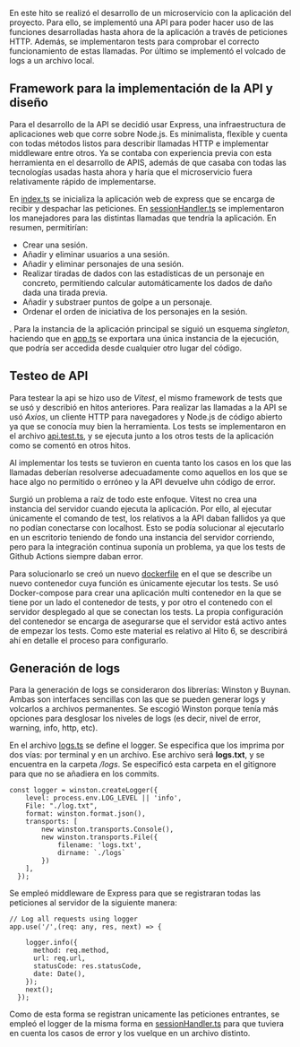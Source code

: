En este hito se realizó el desarrollo de un microservicio con la aplicación del proyecto. Para ello, se implementó una API para poder hacer uso de las funciones desarrolladas hasta ahora de la aplicación a través de peticiones HTTP. Además, se implementaron tests para comprobar el correcto funcionamiento de estas llamadas. Por último se implementó el volcado de logs a un archivo local.

## Framework para la implementación de la API y diseño

Para el desarrollo de la API se decidió usar Express, una infraestructura de aplicaciones web que corre sobre Node.js. Es minimalista, flexible y cuenta con todas métodos listos para describir llamadas HTTP e implementar middleware entre otros. Ya se contaba con experiencia previa con esta herramienta en el desarrollo de APIS, además de que casaba con todas las tecnologías usadas hasta ahora y haría que el microservicio fuera relativamente rápido de implementarse.

En [index.ts]() se inicializa la aplicación web de express que se encarga de recibir y despachar las peticiones. En [sessionHandler.ts]() se implementaron los manejadores para las distintas llamadas que tendría la aplicación. En resumen, permitirían:

- Crear una sesión.
- Añadir y eliminar usuarios a una sesión.
- Añadir y eliminar personajes de una sesión.
- Realizar tiradas de dados con las estadísticas de un personaje en concreto, permitiendo calcular automáticamente los dados de daño dada una tirada previa.
- Añadir y substraer puntos de golpe a un personaje.
- Ordenar el orden de iniciativa de los personajes en la sesión.

. Para la instancia de la aplicación principal se siguió un esquema *singleton*, haciendo que en [app.ts]() se exportara una única instancia de la ejecución, que podría ser accedida desde cualquier otro lugar del código. 

## Testeo de API

Para testear la api se hizo uso de *Vitest*, el mismo framework de tests que se usó y describió en hitos anteriores. Para realizar las llamadas a la API se usó *Axios*, un cliente HTTP para navegadores y Node.js de código abierto ya que se conocía muy bien la herramienta. Los tests se implementaron en el archivo [api.test.ts](), y se ejecuta junto a los otros tests de la aplicación como se comentó en otros hitos.

Al implementar los tests se tuvieron en cuenta tanto los casos en los que las llamadas deberían resolverse adecuadamente como aquellos en los que se hace algo no permitido o erróneo y la API devuelve uhn código de error.

Surgió un problema a raíz de todo este enfoque. Vitest no crea una instancia del servidor cuando ejecuta la aplicación. Por ello, al ejecutar únicamente el comando de test, los relativos a la API daban fallidos ya que no podían conectarse con localhost. Esto se podía solucionar al ejecutarlo en un escritorio teniendo de fondo una instancia del servidor corriendo, pero para la integración continua suponía un problema, ya que los tests de Github Actions siempre daban error.

Para solucionarlo se creó un nuevo [dockerfile]() en el que se describe un nuevo contenedor cuya función es únicamente ejecutar los tests. Se usó Docker-compose para crear una aplicación multi contenedor en la que se tiene por un lado el contenedor de tests, y por otro el contenedo con el servidor desplegado al que se conectan los tests. La propia configuración del contenedor se encarga de asegurarse que el servidor está activo antes de empezar los tests. Como este material es relativo al Hito 6, se describirá ahí en detalle el proceso para configurarlo.

## Generación de logs

Para la generación de logs se consideraron dos librerías: Winston y Buynan. Ambas son interfaces sencillas con las que se pueden generar logs y volcarlos a archivos permanentes. Se escogió Winston porque tenía más opciones para desglosar los niveles de logs (es decir, nivel de error, warning, info, http, etc).

En el archivo [logs.ts]() se define el logger. Se especifica que los imprima por dos vías: por terminal y en un archivo. Ese archivo será **logs.txt**, y se encuentra en la carpeta */logs*. Se especificó esta carpeta en el gitignore para que no se añadiera en los commits.
```
const logger = winston.createLogger({
    level: process.env.LOG_LEVEL || 'info',
    File: "./log.txt",
    format: winston.format.json(),
    transports: [
        new winston.transports.Console(),
        new winston.transports.File({ 
            filename: 'logs.txt',
            dirname: `./logs`
        })
    ],
  });  
```

Se empleó middleware de Express para que se registraran todas las peticiones al servidor de la siguiente manera:

```
// Log all requests using logger
app.use('/',(req: any, res, next) => {

    logger.info({
      method: req.method,
      url: req.url,
      statusCode: res.statusCode,
      date: Date(),
    });
    next();
  });
```

Como de esta forma se registran unicamente las peticiones entrantes, se empleó el logger de la misma forma en [sessionHandler.ts]() para que tuviera en cuenta los casos de error y los vuelque en un archivo distinto.